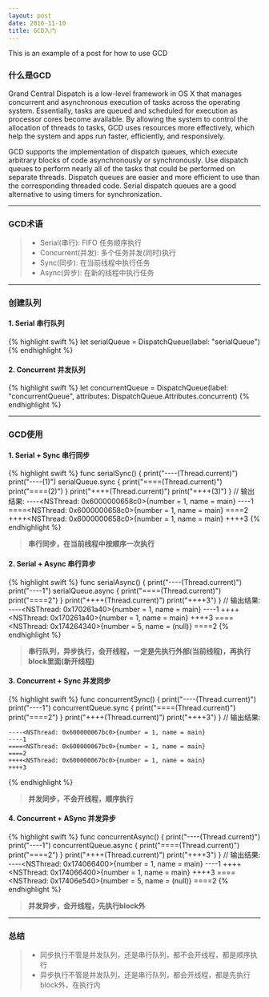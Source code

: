 ```yaml
---
layout: post
date: 2016-11-10
title: GCD入门
---
```


This is an example of a post for how to use GCD

### 什么是GCD

Grand Central Dispatch is a low-level framework in OS X that manages concurrent and asynchronous execution of tasks across the operating system. Essentially, tasks are queued and scheduled for execution as processor cores become available. By allowing the system to control the allocation of threads to tasks, GCD uses resources more effectively, which help the system and apps run faster, efficiently, and responsively.

GCD supports the implementation of dispatch queues, which execute arbitrary blocks of code asynchronously or synchronously. Use dispatch queues to perform nearly all of the tasks that could be performed on separate threads. Dispatch queues are easier and more efficient to use than the corresponding threaded code. Serial dispatch queues are a good alternative to using timers for synchronization.

---

### GCD术语

> * Serial(串行): FIFO 任务顺序执行
> * Concurrent(并发): 多个任务并发(同时)执行
> * Sync(同步): 在当前线程中执行任务
> * Async(异步): 在新的线程中执行任务

---

### 创建队列

#### 1. Serial 串行队列
{% highlight swift %}
let serialQueue = DispatchQueue(label: "serialQueue")
{% endhighlight %}
#### 2. Concurrent 并发队列
{% highlight swift %}
let concurrentQueue = DispatchQueue(label: "concurrentQueue", attributes: DispatchQueue.Attributes.concurrent)
{% endhighlight %}

---

### GCD使用

#### 1. Serial + Sync 串行同步
{% highlight swift %}
    func serialSync() {
        print("----\(Thread.current)")
        print("----\(1)")
        serialQueue.sync {
            print("====\(Thread.current)")
            print("====\(2)")
        }
        print("++++\(Thread.current)")
        print("++++\(3)")
    }
// 输出结果:
    ----<NSThread: 0x6000000658c0>{number = 1, name = main}
    ----1
    ====<NSThread: 0x6000000658c0>{number = 1, name = main}
    ====2
    ++++<NSThread: 0x6000000658c0>{number = 1, name = main}
    ++++3
{% endhighlight %}

> **串行同步，在当前线程中按顺序一次执行**

#### 2. Serial + Async 串行异步
{% highlight swift %}
    func serialAsync() {
        print("----\(Thread.current)")
        print("----1")
        serialQueue.async {
            print("====\(Thread.current)")
            print("====2")
        }
        print("++++\(Thread.current)")
        print("++++3")
    }
// 输出结果:
    ----<NSThread: 0x170261a40>{number = 1, name = main}
    ----1
    ++++<NSThread: 0x170261a40>{number = 1, name = main}
    ++++3
    ====<NSThread: 0x174264340>{number = 5, name = (null)}
    ====2
{% endhighlight %}

> **串行队列，异步执行，会开线程，一定是先执行外部(当前线程)，再执行block里面(新开线程)**

#### 3. Concurrent + Sync 并发同步
{% highlight swift %}
    func concurrentSync() {
        print("----\(Thread.current)")
        print("----1")
        concurrentQueue.sync {
            print("====\(Thread.current)")
            print("====2")
        }
        print("++++\(Thread.current)")
        print("++++3")
    }
// 输出结果:

    ----<NSThread: 0x600000067bc0>{number = 1, name = main}
    ----1
    ====<NSThread: 0x600000067bc0>{number = 1, name = main}
    ====2
    ++++<NSThread: 0x600000067bc0>{number = 1, name = main}
    ++++3
{% endhighlight %}  
> **并发同步，不会开线程，顺序执行**

#### 4. Concurrent + ASync 并发异步
{% highlight swift %}
    func concurrentAsync() {
        print("----\(Thread.current)")
        print("----1")
        concurrentQueue.async {
            print("====\(Thread.current)")
            print("====2")
        }
        print("++++\(Thread.current)")
        print("++++3")
    }
// 输出结果:
    ----<NSThread: 0x174066400>{number = 1, name = main}
    ----1
    ++++<NSThread: 0x174066400>{number = 1, name = main}
    ++++3
    ====<NSThread: 0x17406e540>{number = 5, name = (null)}
    ====2
{% endhighlight %}

> **并发异步，会开线程，先执行block外**

---

### 总结
> * 同步执行不管是并发队列，还是串行队列，都不会开线程，都是顺序执行
> * 异步执行不管是并发队列，还是串行队列，都会开线程，都是先执行block外，在执行内
